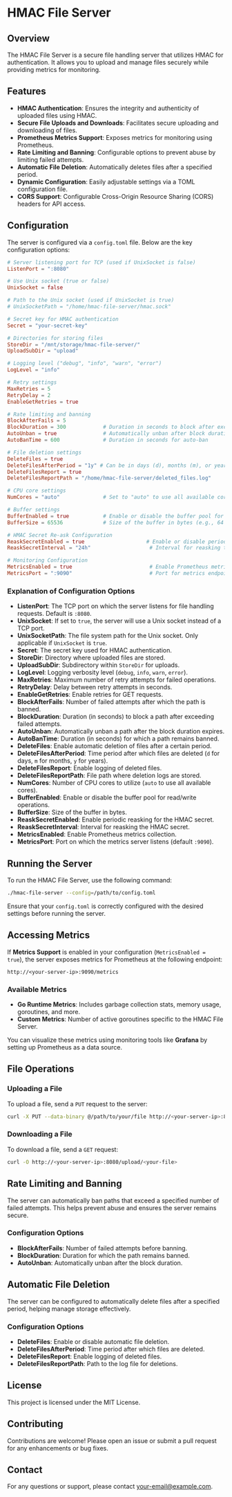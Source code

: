 
# HMAC File Server

## Overview

The HMAC File Server is a secure file handling server that utilizes HMAC for authentication. It allows you to upload and manage files securely while providing metrics for monitoring.

## Features

- **HMAC Authentication**: Ensures the integrity and authenticity of uploaded files using HMAC.
- **Secure File Uploads and Downloads**: Facilitates secure uploading and downloading of files.
- **Prometheus Metrics Support**: Exposes metrics for monitoring using Prometheus.
- **Rate Limiting and Banning**: Configurable options to prevent abuse by limiting failed attempts.
- **Automatic File Deletion**: Automatically deletes files after a specified period.
- **Dynamic Configuration**: Easily adjustable settings via a TOML configuration file.
- **CORS Support**: Configurable Cross-Origin Resource Sharing (CORS) headers for API access.

## Configuration

The server is configured via a `config.toml` file. Below are the key configuration options:

```toml
# Server listening port for TCP (used if UnixSocket is false)
ListenPort = ":8080"

# Use Unix socket (true or false)
UnixSocket = false

# Path to the Unix socket (used if UnixSocket is true)
# UnixSocketPath = "/home/hmac-file-server/hmac.sock"

# Secret key for HMAC authentication
Secret = "your-secret-key"

# Directories for storing files
StoreDir = "/mnt/storage/hmac-file-server/"
UploadSubDir = "upload"

# Logging level ("debug", "info", "warn", "error")
LogLevel = "info"

# Retry settings
MaxRetries = 5
RetryDelay = 2
EnableGetRetries = true

# Rate limiting and banning
BlockAfterFails = 5
BlockDuration = 300            # Duration in seconds to block after exceeding failed attempts
AutoUnban = true               # Automatically unban after block duration
AutoBanTime = 600              # Duration in seconds for auto-ban

# File deletion settings
DeleteFiles = true
DeleteFilesAfterPeriod = "1y" # Can be in days (d), months (m), or years (y)
DeleteFilesReport = true
DeleteFilesReportPath = "/home/hmac-file-server/deleted_files.log"

# CPU core settings
NumCores = "auto"              # Set to "auto" to use all available cores or a specific number like "2", "4", etc.

# Buffer settings
BufferEnabled = true           # Enable or disable the buffer pool for read/write operations
BufferSize = 65536             # Size of the buffer in bytes (e.g., 64 KB)

# HMAC Secret Re-ask Configuration
ReaskSecretEnabled = true                    # Enable or disable periodic secret reasking
ReaskSecretInterval = "24h"                   # Interval for reasking the secret (e.g., "24h" for 24 hours)

# Monitoring Configuration
MetricsEnabled = true                         # Enable Prometheus metrics
MetricsPort = ":9090"                         # Port for metrics endpoint
```

### Explanation of Configuration Options

- **ListenPort**: The TCP port on which the server listens for file handling requests. Default is `:8080`.
- **UnixSocket**: If set to `true`, the server will use a Unix socket instead of a TCP port.
- **UnixSocketPath**: The file system path for the Unix socket. Only applicable if `UnixSocket` is `true`.
- **Secret**: The secret key used for HMAC authentication.
- **StoreDir**: Directory where uploaded files are stored.
- **UploadSubDir**: Subdirectory within `StoreDir` for uploads.
- **LogLevel**: Logging verbosity level (`debug`, `info`, `warn`, `error`).
- **MaxRetries**: Maximum number of retry attempts for failed operations.
- **RetryDelay**: Delay between retry attempts in seconds.
- **EnableGetRetries**: Enable retries for GET requests.
- **BlockAfterFails**: Number of failed attempts after which the path is banned.
- **BlockDuration**: Duration (in seconds) to block a path after exceeding failed attempts.
- **AutoUnban**: Automatically unban a path after the block duration expires.
- **AutoBanTime**: Duration (in seconds) for which a path remains banned.
- **DeleteFiles**: Enable automatic deletion of files after a certain period.
- **DeleteFilesAfterPeriod**: Time period after which files are deleted (`d` for days, `m` for months, `y` for years).
- **DeleteFilesReport**: Enable logging of deleted files.
- **DeleteFilesReportPath**: File path where deletion logs are stored.
- **NumCores**: Number of CPU cores to utilize (`auto` to use all available cores).
- **BufferEnabled**: Enable or disable the buffer pool for read/write operations.
- **BufferSize**: Size of the buffer in bytes.
- **ReaskSecretEnabled**: Enable periodic reasking for the HMAC secret.
- **ReaskSecretInterval**: Interval for reasking the HMAC secret.
- **MetricsEnabled**: Enable Prometheus metrics collection.
- **MetricsPort**: Port on which the metrics server listens (default `:9090`).

## Running the Server

To run the HMAC File Server, use the following command:

```bash
./hmac-file-server --config=/path/to/config.toml
```

Ensure that your `config.toml` is correctly configured with the desired settings before running the server.

## Accessing Metrics

If **Metrics Support** is enabled in your configuration (`MetricsEnabled = true`), the server exposes metrics for Prometheus at the following endpoint:

```
http://<your-server-ip>:9090/metrics
```

### Available Metrics

- **Go Runtime Metrics**: Includes garbage collection stats, memory usage, goroutines, and more.
- **Custom Metrics**: Number of active goroutines specific to the HMAC File Server.

You can visualize these metrics using monitoring tools like **Grafana** by setting up Prometheus as a data source.

## File Operations

### Uploading a File

To upload a file, send a `PUT` request to the server:

```bash
curl -X PUT --data-binary @/path/to/your/file http://<your-server-ip>:8080/upload/<your-file>
```

### Downloading a File

To download a file, send a `GET` request:

```bash
curl -O http://<your-server-ip>:8080/upload/<your-file>
```

## Rate Limiting and Banning

The server can automatically ban paths that exceed a specified number of failed attempts. This helps prevent abuse and ensures the server remains secure.

### Configuration Options

- **BlockAfterFails**: Number of failed attempts before banning.
- **BlockDuration**: Duration for which the path remains banned.
- **AutoUnban**: Automatically unban after the block duration.

## Automatic File Deletion

The server can be configured to automatically delete files after a specified period, helping manage storage effectively.

### Configuration Options

- **DeleteFiles**: Enable or disable automatic file deletion.
- **DeleteFilesAfterPeriod**: Time period after which files are deleted.
- **DeleteFilesReport**: Enable logging of deleted files.
- **DeleteFilesReportPath**: Path to the log file for deletions.

## License

This project is licensed under the MIT License.

## Contributing

Contributions are welcome! Please open an issue or submit a pull request for any enhancements or bug fixes.

## Contact

For any questions or support, please contact [your-email@example.com](mailto:your-email@example.com).
